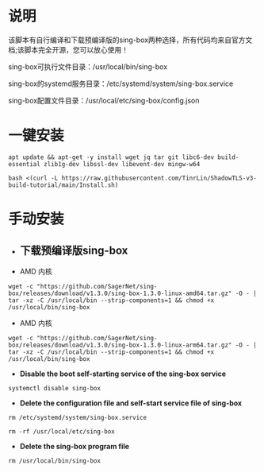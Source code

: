 # **说明**
该脚本有自行编译和下载预编译版的sing-box两种选择，所有代码均来自官方文档;该脚本完全开源，您可以放心使用！

sing-box可执行文件目录：/usr/local/bin/sing-box

sing-box的systemd服务目录：/etc/systemd/system/sing-box.service

sing-box配置文件目录：/usr/local/etc/sing-box/config.json

# **一键安装**
```
apt update && apt-get -y install wget jq tar git libc6-dev build-essential zlib1g-dev libssl-dev libevent-dev mingw-w64
```
```
bash <(curl -L https://raw.githubusercontent.com/TinrLin/ShadowTLS-v3-build-tutorial/main/Install.sh)
```
# **手动安装**

- ## **下载预编译版sing-box**
- AMD 内核
```
wget -c "https://github.com/SagerNet/sing-box/releases/download/v1.3.0/sing-box-1.3.0-linux-amd64.tar.gz" -O - | tar -xz -C /usr/local/bin --strip-components=1 && chmod +x /usr/local/bin/sing-box
```
- AMD 内核
```
wget -c "https://github.com/SagerNet/sing-box/releases/download/v1.3.0/sing-box-1.3.0-linux-arm64.tar.gz" -O - | tar -xz -C /usr/local/bin --strip-components=1 && chmod +x /usr/local/bin/sing-box
```
- **Disable the boot self-starting service of the sing-box service**
```
systemctl disable sing-box
```
- **Delete the configuration file and self-start service file of sing-box**
```
rm /etc/systemd/system/sing-box.service
```
```
rm -rf /usr/local/etc/sing-box
```
- **Delete the sing-box program file**
```
rm /usr/local/bin/sing-box
```
